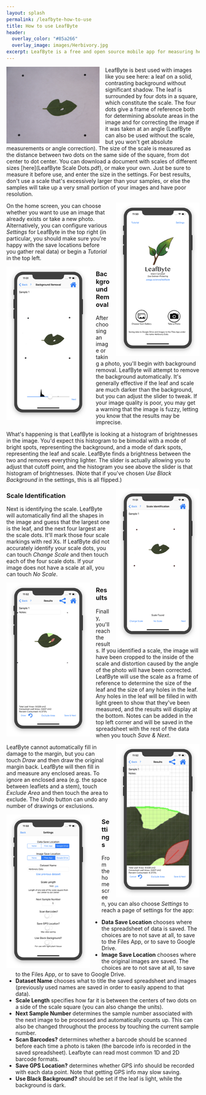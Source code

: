 ```yaml
---
layout: splash
permalink: /leafbyte-how-to-use
title: How to use LeafByte
header:
  overlay_color: "#85a266"
  overlay_image: images/Herbivory.jpg
excerpt: LeafByte is a free and open source mobile app for measuring herbivory quickly and accurately.
---
```


<img src="images/Example leaf.jpg" style="height:200px; margin-right: 15px;" align="left">

LeafByte is best used with images like you see here: a leaf on a solid, contrasting background without significant shadow. The leaf is surrounded by four dots in a square, which constitute the scale. The four dots give a frame of reference both for determining absolute areas in the image and for correcting the image if it was taken at an angle (LeafByte can also be used without the scale, but you won't get absolute measurements or angle correction). The size of the scale is measured as the distance between two dots on the same side of the square, from dot center to dot center. You can download a document with scales of different sizes [here](LeafByte Scale Dots.pdf), or make your own. Just be sure to measure it before use, and enter the size in the settings. For best results, don't use a scale that's excessively larger than your samples, or else the samples will take up a very small portion of your images and have poor resolution.

<img src="images/LeafByte- Title Screen.png" style="height:400px; margin-left: 15px;" align="right">

On the home screen, you can choose whether you want to use an image that already exists or take a new photo. Alternatively, you can configure various *Settings* for LeafByte in the top right (in particular, you should make sure you're happy with the save locations before you gather real data) or begin a *Tutorial* in the top left.


<img src="images/LeafByte- Background Removal.png" style="height:400px; margin-right: 15px;" align="left">

### Background Removal

After choosing an image or taking a photo, you'll begin with background removal. LeafByte will attempt to remove the background automatically. It's generally effective if the leaf and scale are much darker than the background, but you can adjust the slider to tweak. If your image quality is poor, you may get a warning that the image is fuzzy, letting you know that the results may be imprecise.

What's happening is that LeafByte is looking at a histogram of brightnesses in the image. You'd expect this histogram to be bimodal with a mode of bright spots, representing the background, and a mode of dark spots, representing the leaf and scale. LeafByte finds a brightness between the two and removes everything lighter. The slider is actually allowing you to adjust that cutoff point, and the histogram you see above the slider is that histogram of brightnesses. (Note that if you've chosen *Use Black Background* in the settings, this is all flipped.)


<img src="images/LeafByte- Scale Identification.png" style="height:400px; margin-left: 15px;" align="right">

### Scale Identification

Next is identifying the scale. LeafByte will automatically find all the shapes in the image and guess that the largest one is the leaf, and the next four largest are the scale dots. It'll mark those four scale markings with red Xs. If LeafByte did not accurately identify your scale dots, you can touch *Change Scale* and then touch each of the four scale dots. If your image does not have a scale at all, you can touch *No Scale*.


<img src="images/LeafByte- Results.png" style="height:400px; margin-right: 15px;" align="left">

### Results

Finally, you'll reach the results. If you identified a scale, the image will have been cropped to the inside of the scale and distortion caused by the angle of the photo will have been corrected. LeafByte will use the scale as a frame of reference to determine the size of the leaf and the size of any holes in the leaf. Any holes in the leaf will be filled in with light green to show that they've been measured, and the results will display at the bottom. Notes can be added in the top left corner and will be saved in the spreadsheet with the rest of the data when you touch *Save & Next*.

<img src="images/LeafByte- Margin Drawing.png" style="height:400px; margin-left: 15px;" align="right">

LeafByte cannot automatically fill in damage to the margin, but you can touch *Draw* and then draw the original margin back. LeafByte will then fill in and measure any enclosed areas. To ignore an enclosed area (e.g. the space between leaflets and a stem), touch *Exclude Area* and then touch the area to exclude. The *Undo* button can undo any number of drawings or exclusions.

<img src="images/LeafByte- Settings.png" style="height:400px; margin-right: 30px;" align="left">

### Settings
From the home screen, you can also choose *Settings* to reach a page of settings for the app:

- **Data Save Location** chooses where the spreadsheet of data is saved. The choices are to not save at all, to save to the Files App, or to save to Google Drive.
- **Image Save Location** chooses where the original images are saved. The choices are to not save at all, to save to the Files App, or to save to Google Drive.
- **Dataset Name** chooses what to title the saved spreadsheet and images (previously used names are saved in order to easily append to that data).
- **Scale Length** specifies how far it is between the centers of two dots on a side of the scale square (you can also change the units).
- **Next Sample Number** determines the sample number associated with the next image to be processed and automatically counts up. This can also be changed throughout the process by touching the current sample number.
- **Scan Barcodes?** determines whether a barcode should be scanned before each time a photo is taken (the barcode info is recorded in the saved spreadsheet). Leafbyte can read most common 1D and 2D barcode formats.
- **Save GPS Location?** determines whether GPS info should be recorded with each data point. Note that getting GPS info may slow saving.
- **Use Black Background?** should be set if the leaf is light, while the background is dark.
